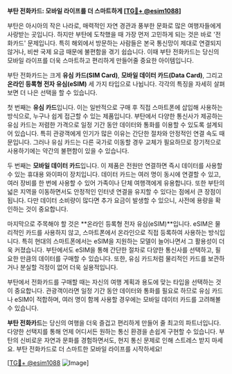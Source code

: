 **부탄 전화카드: 모바일 라이프를 더 스마트하게 [[TG💪+ @esim1088](https://t.me/s/esim1088)]**

부탄은 아시아의 작은 나라로, 매력적인 자연 경관과 풍부한 문화로 많은 여행자들에게 사랑받는 곳입니다. 하지만 부탄에 도착했을 때 가장 먼저 고민하게 되는 것은 바로 '전화카드' 문제입니다. 특히 해외에서 방문하는 사람들은 본국 통신망이 제대로 연결되지 않거나, 비싼 국제 요금 때문에 불편함을 겪기 쉽습니다. 이때 부탄 전화카드는 당신의 모바일 라이프를 더욱 스마트하고 편리하게 만들어줄 중요한 아이템입니다.

부탄 전화카드는 크게 **유심 카드(SIM Card)**, **모바일 데이터 카드(Data Card)**, 그리고 **온라인 등록형 전자 유심(eSIM)** 세 가지 타입으로 나뉩니다. 각각의 특징을 자세히 살펴보면 더 나은 선택을 할 수 있습니다.

첫 번째는 **유심 카드**입니다. 이는 일반적으로 구매 후 직접 스마트폰에 삽입해 사용하는 방식으로, 누구나 쉽게 접근할 수 있는 제품입니다. 부탄에서 다양한 통신사가 제공하는 유심 카드는 저렴한 가격으로 일정 기간 동안 데이터와 통화를 이용할 수 있도록 설계되어 있습니다. 특히 관광객에게 인기가 많은 이유는 간단한 절차와 안정적인 연결 속도 때문입니다. 그러나 유심 카드는 다른 국가로 이동할 경우 교체가 필요하므로 장기적으로 사용하기에는 약간의 불편함이 있을 수 있습니다.

두 번째는 **모바일 데이터 카드**입니다. 이 제품은 전원만 연결하면 즉시 데이터를 사용할 수 있는 휴대용 와이파이 장치입니다. 데이터 카드는 여러 명이 동시에 연결할 수 있고, 여러 장비를 한 번에 사용할 수 있어 가족이나 단체 여행객에게 유용합니다. 또한 부탄의 넓은 지역을 이동하면서도 안정적인 인터넷 연결을 유지할 수 있다는 점에서 큰 장점이 됩니다. 다만 데이터 소비량이 많다면 추가 요금이 발생할 수 있으니, 사전에 용량을 확인하는 것이 중요합니다.

마지막으로 주목해야 할 것은 **온라인 등록형 전자 유심(eSIM)**입니다. eSIM은 물리적인 카드를 사용하지 않고, 스마트폰에서 온라인으로 직접 등록하여 사용하는 방식입니다. 특히 현대의 스마트폰에서는 eSIM을 지원하는 모델이 늘어나면서 그 활용성이 더욱 커졌습니다. 부탄에서도 eSIM을 통해 간단한 절차로 다양한 통신사를 선택하고, 필요한 만큼의 데이터를 구매할 수 있습니다. 또한, 유심 카드처럼 물리적인 카드를 보관하거나 분실할 걱정이 없어 더욱 실용적입니다.

부탄에서 전화카드를 구매할 때는 자신의 여행 계획과 용도에 맞는 타입을 선택하는 것이 중요합니다. 관광객이라면 일정 기간 동안 데이터와 통화를 필요로 하므로 유심 카드나 eSIM이 적합하며, 여러 명이 함께 사용할 경우에는 모바일 데이터 카드를 고려해볼 수 있습니다.

**부탄 전화카드**는 당신의 여행을 더욱 즐겁고 편리하게 만들어 줄 최고의 파트너입니다. 다양한 선택지를 통해 언제 어디서든 원하는 통신 환경을 손쉽게 구현할 수 있습니다. 부탄의 신비로운 자연과 문화를 경험하면서도, 현지 통신 문제로 인해 스트레스 받지 마세요. 부탄 전화카드로 더 스마트한 모바일 라이프를 시작하세요!

[[TG💪+ @esim1088](https://t.me/s/esim1088) ![Image](https://i.postimg.cc/Y0z9fWf4/image.png)]